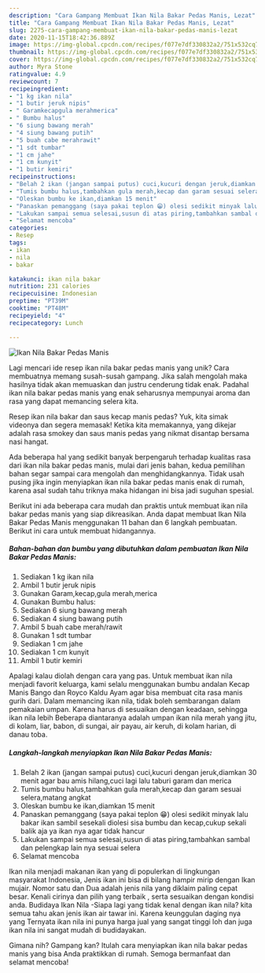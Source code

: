 ```yaml
---
description: "Cara Gampang Membuat Ikan Nila Bakar Pedas Manis, Lezat"
title: "Cara Gampang Membuat Ikan Nila Bakar Pedas Manis, Lezat"
slug: 2275-cara-gampang-membuat-ikan-nila-bakar-pedas-manis-lezat
date: 2020-11-15T18:42:36.889Z
image: https://img-global.cpcdn.com/recipes/f077e7df330832a2/751x532cq70/ikan-nila-bakar-pedas-manis-foto-resep-utama.jpg
thumbnail: https://img-global.cpcdn.com/recipes/f077e7df330832a2/751x532cq70/ikan-nila-bakar-pedas-manis-foto-resep-utama.jpg
cover: https://img-global.cpcdn.com/recipes/f077e7df330832a2/751x532cq70/ikan-nila-bakar-pedas-manis-foto-resep-utama.jpg
author: Myra Stone
ratingvalue: 4.9
reviewcount: 7
recipeingredient:
- "1 kg ikan nila"
- "1 butir jeruk nipis"
- " Garamkecapgula merahmerica"
- " Bumbu halus"
- "6 siung bawang merah"
- "4 siung bawang putih"
- "5 buah cabe merahrawit"
- "1 sdt tumbar"
- "1 cm jahe"
- "1 cm kunyit"
- "1 butir kemiri"
recipeinstructions:
- "Belah 2 ikan (jangan sampai putus) cuci,kucuri dengan jeruk,diamkan 30 menit agar bau amis hilang,cuci lagi lalu taburi garam dan merica"
- "Tumis bumbu halus,tambahkan gula merah,kecap dan garam sesuai selera,matang angkat"
- "Oleskan bumbu ke ikan,diamkan 15 menit"
- "Panaskan pemanggang (saya pakai teplon 😁) olesi sedikit minyak lalu bakar ikan sambil sesekali diolesi sisa bumbu dan kecap,cukup sekali balik aja ya ikan nya agar tidak hancur"
- "Lakukan sampai semua selesai,susun di atas piring,tambahkan sambal dan pelengkap lain nya sesuai selera"
- "Selamat mencoba"
categories:
- Resep
tags:
- ikan
- nila
- bakar

katakunci: ikan nila bakar 
nutrition: 231 calories
recipecuisine: Indonesian
preptime: "PT39M"
cooktime: "PT48M"
recipeyield: "4"
recipecategory: Lunch

---
```



![Ikan Nila Bakar Pedas Manis](https://img-global.cpcdn.com/recipes/f077e7df330832a2/751x532cq70/ikan-nila-bakar-pedas-manis-foto-resep-utama.jpg)

Lagi mencari ide resep ikan nila bakar pedas manis yang unik? Cara membuatnya memang susah-susah gampang. Jika salah mengolah maka hasilnya tidak akan memuaskan dan justru cenderung tidak enak. Padahal ikan nila bakar pedas manis yang enak seharusnya mempunyai aroma dan rasa yang dapat memancing selera kita.

Resep ikan nila bakar dan saus kecap manis pedas? Yuk, kita simak videonya dan segera memasak! Ketika kita memakannya, yang dikejar adalah rasa smokey dan saus manis pedas yang nikmat disantap bersama nasi hangat.

Ada beberapa hal yang sedikit banyak berpengaruh terhadap kualitas rasa dari ikan nila bakar pedas manis, mulai dari jenis bahan, kedua pemilihan bahan segar sampai cara mengolah dan menghidangkannya. Tidak usah pusing jika ingin menyiapkan ikan nila bakar pedas manis enak di rumah, karena asal sudah tahu triknya maka hidangan ini bisa jadi suguhan spesial.


Berikut ini ada beberapa cara mudah dan praktis untuk membuat ikan nila bakar pedas manis yang siap dikreasikan. Anda dapat membuat Ikan Nila Bakar Pedas Manis menggunakan 11 bahan dan 6 langkah pembuatan. Berikut ini cara untuk membuat hidangannya.

<!--inarticleads1-->

##### Bahan-bahan dan bumbu yang dibutuhkan dalam pembuatan Ikan Nila Bakar Pedas Manis:

1. Sediakan 1 kg ikan nila
1. Ambil 1 butir jeruk nipis
1. Gunakan  Garam,kecap,gula merah,merica
1. Gunakan  Bumbu halus:
1. Sediakan 6 siung bawang merah
1. Sediakan 4 siung bawang putih
1. Ambil 5 buah cabe merah/rawit
1. Gunakan 1 sdt tumbar
1. Sediakan 1 cm jahe
1. Sediakan 1 cm kunyit
1. Ambil 1 butir kemiri


Apalagi kalau diolah dengan cara yang pas. Untuk membuat ikan nila menjadi favorit keluarga, kami selalu menggunakan bumbu andalan Kecap Manis Bango dan Royco Kaldu Ayam agar bisa membuat cita rasa manis gurih dari. Dalam memancing ikan nila, tidak boleh sembarangan dalam pemakaian umpan. Karena harus di sesuaikan dengan keadaan, sehingga ikan nila lebih Beberapa diantaranya adalah umpan ikan nila merah yang jitu, di kolam, liar, babon, di sungai, air payau, air keruh, di kolam harian, di danau toba. 

<!--inarticleads2-->

##### Langkah-langkah menyiapkan Ikan Nila Bakar Pedas Manis:

1. Belah 2 ikan (jangan sampai putus) cuci,kucuri dengan jeruk,diamkan 30 menit agar bau amis hilang,cuci lagi lalu taburi garam dan merica
1. Tumis bumbu halus,tambahkan gula merah,kecap dan garam sesuai selera,matang angkat
1. Oleskan bumbu ke ikan,diamkan 15 menit
1. Panaskan pemanggang (saya pakai teplon 😁) olesi sedikit minyak lalu bakar ikan sambil sesekali diolesi sisa bumbu dan kecap,cukup sekali balik aja ya ikan nya agar tidak hancur
1. Lakukan sampai semua selesai,susun di atas piring,tambahkan sambal dan pelengkap lain nya sesuai selera
1. Selamat mencoba


Ikan nila menjadi makanan ikan yang di populerkan di lingkungan masyarakat Indonesia, Jenis ikan ini bisa di bilang hampir mirip dengan Ikan mujair. Nomor satu dan Dua adalah jenis nila yang diklaim paling cepat besar. Kenali cirinya dan pilih yang terbaik , serta sesuaikan dengan kondisi anda. Budidaya Ikan Nila -Siapa lagi yang tidak kenal dengan ikan nila? kita semua tahu akan jenis ikan air tawar ini. Karena keunggulan daging nya yang Ternyata ikan nila ini punya harga jual yang sangat tinggi loh dan juga ikan nila ini sangat mudah di budidayakan. 

Gimana nih? Gampang kan? Itulah cara menyiapkan ikan nila bakar pedas manis yang bisa Anda praktikkan di rumah. Semoga bermanfaat dan selamat mencoba!
